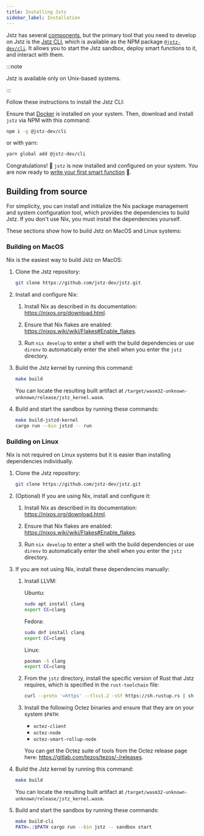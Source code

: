 ```yaml
---
title: Installing Jstz
sidebar_label: Installation
---
```


Jstz has several [components](/architecture/overview#components), but the primary tool that you need to develop on Jstz is the [Jstz CLI](/cli), which is available as the NPM package [`@jstz-dev/cli`](https://www.npmjs.com/package/@jstz-dev/cli).
It allows you to start the Jstz sandbox, deploy smart functions to it, and interact with them.

:::note

Jstz is available only on Unix-based systems.

:::

Follow these instructions to install the Jstz CLI:

Ensure that [Docker](https://docs.docker.com/get-docker/) is installed on your system.
Then, download and install `jstz` via NPM with this command:

```sh
npm i -g @jstz-dev/cli
```

or with yarn:

```sh
yarn global add @jstz-dev/cli
```

Congratulations! 🎉 `jstz` is now installed and configured on your system.
You are now ready to [write your first smart function](/quick_start) 🚀.

## Building from source

For simplicity, you can install and initialize the Nix package management and system configuration tool, which provides the dependencies to build Jstz.
If you don't use Nix, you must install the dependencies yourself.

These sections show how to build Jstz on MacOS and Linux systems:

### Building on MacOS

Nix is the easiest way to build Jstz on MacOS:

1. Clone the Jstz repository:

   ```sh
   git clone https://github.com/jstz-dev/jstz.git
   ```

1. Install and configure Nix:

   1. Install Nix as described in its documentation: https://nixos.org/download.html.

   1. Ensure that Nix flakes are enabled: https://nixos.wiki/wiki/Flakes#Enable_flakes.

   1. Run `nix develop` to enter a shell with the build dependencies or use `direnv` to automatically enter the shell when you enter the `jstz` directory.

1. Build the Jstz kernel by running this command:

   ```sh
   make build
   ```

   You can locate the resulting built artifact at `/target/wasm32-unknown-unknown/release/jstz_kernel.wasm`.

1. Build and start the sandbox by running these commands:

   ```sh
   make build-jstzd-kernel
   cargo run --bin jstzd -- run
   ```

### Building on Linux

Nix is not required on Linux systems but it is easier than installing dependencies individually.

1. Clone the Jstz repository:

   ```sh
   git clone https://github.com/jstz-dev/jstz.git
   ```

1. (Optional) If you are using Nix, install and configure it:

   1. Install Nix as described in its documentation: https://nixos.org/download.html.

   1. Ensure that Nix flakes are enabled: https://nixos.wiki/wiki/Flakes#Enable_flakes.

   1. Run `nix develop` to enter a shell with the build dependencies or use `direnv` to automatically enter the shell when you enter the `jstz` directory.

1. If you are not using Nix, install these dependencies manually:

   1. Install LLVM:

      Ubuntu:

      ```sh
      sudo apt install clang
      export CC=clang
      ```

      Fedora:

      ```sh
      sudo dnf install clang
      export CC=clang
      ```

      Linux:

      ```sh Arch
      pacman -S clang
      export CC=clang
      ```

   1. From the `jstz` directory, install the specific version of Rust that Jstz requires, which is specified in the `rust-toolchain` file:

      ```sh
      curl --proto '=https' --tlsv1.2 -sSf https://sh.rustup.rs | sh
      ```

   1. Install the following Octez binaries and ensure that they are on your system `$PATH`:

      - `octez-client`
      - `octez-node`
      - `octez-smart-rollup-node`

      You can get the Octez suite of tools from the Octez release page here: https://gitlab.com/tezos/tezos/-/releases.

1. Build the Jstz kernel by running this command:

   ```sh
   make build
   ```

   You can locate the resulting built artifact at `/target/wasm32-unknown-unknown/release/jstz_kernel.wasm`.

1. Build and start the sandbox by running these commands:

   ```sh
   make build-cli
   PATH=.:$PATH cargo run --bin jstz -- sandbox start
   ```
